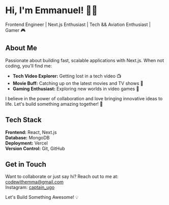 # Hi, I'm Emmanuel! 👋🏽
Frontend Engineer | Next.js Enthusiast | Tech && Aviation Enthusiast | Gamer 🎮

## About Me

Passionate about building fast, scalable applications with Next.js. When not coding, you'll find me:
- **Tech Video Explorer:** Getting lost in a tech video 📺
- **Movie Buff:** Catching up on the latest movies and TV shows 🍿
- **Gaming Enthusiast:** Exploring new worlds in video games 🌌

I believe in the power of collaboration and love bringing innovative ideas to life. Let's build something amazing together! 🚀

## Tech Stack

**Frontend:** React, Next.js  
**Database:** MongoDB  
**Deployment:** Vercel  
**Version Control:** Git, GitHub

## Get in Touch

Want to collaborate or just say hi? Reach out to me at: [codewithemma@gmail.com](mailto:codewithemma@gmail.com)<br>
Instagram: [captain_ugo](https://www.instagram.com/captain_ugo/)



Let's Build Something Awesome! 💡

